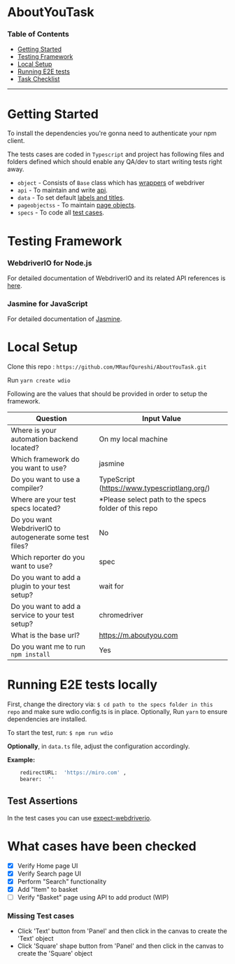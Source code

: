 # AboutYouTask

### Table of Contents

- [Getting Started](#getting-started)
- [Testing Framework](#testing-framework)
- [Local Setup](#local-setup)
- [Running E2E tests](#running-e2e-tests-locally)
- [Task Checklist](#what-cases-have-been-checked)
---

# Getting Started
To install the dependencies you're gonna need to authenticate your npm client.

The tests cases are coded in `Typescript` and project has following files and folders defined which should enable any QA/dev to start writing tests right away.
- `object` - Consists of `Base` class which has [wrappers](https://github.com/MRaufQureshi/AboutYouTask/tree/main/test/object/Base.ts) of webdriver
- `api` - To maintain and write [api](https://github.com/MRaufQureshi/AboutYouTask/tree/main/test/src/api).
- `data` - To set default [labels and titles](https://github.com/MRaufQureshi/Task/tree/main/test/src/data).
- `pageobjectss` - To maintain [page objects](https://github.com/MRaufQureshi/AboutYouTask/tree/main/test/src/pageobjects).
- `specs` - To code all [test cases](https://github.com/MRaufQureshi/Task/tree/main/test/src/specs).

# Testing Framework

### WebdriverIO for Node.js
For detailed documentation of WebdriverIO and its related API references is [here](https://webdriver.io/docs/gettingstarted).
### Jasmine for JavaScript
For detailed documentation of [Jasmine](https://jasmine.github.io/).

# Local Setup
Clone this repo : `https://github.com/MRaufQureshi/AboutYouTask.git`

Run `yarn create wdio`

Following are the values that should be provided in order to setup the framework.

| Question                                                 | Input Value                             | 
| -------------------------------------------------------- | --------------------------------------- | 
| Where is your automation backend located?                | On my local machine 
| Which framework do you want to use?                      | jasmine
| Do you want to use a compiler?                           | TypeScript (https://www.typescriptlang.org/)
| Where are your test specs located?                       | *Please select path to the specs folder of this repo
| Do you want WebdriverIO to autogenerate some test files? | No
| Which reporter do you want to use?                       | spec
| Do you want to add a plugin to your test setup?          | wait for
| Do you want to add a service to your test setup?         | chromedriver
| What is the base url?                                    | https://m.aboutyou.com 
| Do you want me to run `npm install`                      | Yes

# Running E2E tests locally
First, change the directory via: `$ cd path to the specs folder in this repo` and make sure wdio.config.ts is in place.
Optionally, Run `yarn` to ensure dependencies are installed.

To start the test, run: `$ npm run wdio`

**Optionally**, in `data.ts` file, adjust the configuration accordingly.

**Example:**

```sh
    redirectURL:  'https://miro.com' ,
    bearer:  ''
```

## Test Assertions

In the test cases you can use [expect-webdriverio](https://github.com/webdriverio/expect-webdriverio).

# What cases have been checked

- [x] Verify Home page  UI
- [x] Verify Search page UI
- [x] Perform "Search" functionality
- [x] Add "Item" to basket
- [ ] Verify "Basket" page using API to add product (WIP)

### Missing Test cases
- Click 'Text' button from 'Panel' and then click in the canvas to create the 'Text' object
- Click 'Square' shape button from 'Panel' and then click in the canvas to create the 'Square' object


